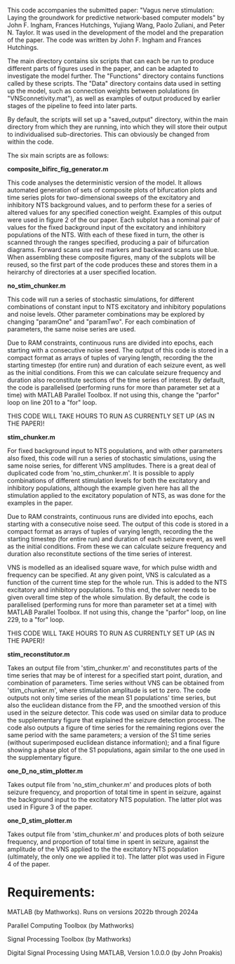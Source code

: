 This code accompanies the submitted paper: "Vagus nerve stimulation: Laying the groundwork for predictive network-based computer models" by John F. Ingham, Frances Hutchings, Yujiang Wang, Paolo Zuliani, and Peter N. Taylor. It was used in the development of the model and the preparation of the paper. The code was written by John F. Ingham and Frances Hutchings. 

The main directory contains six scripts that can each be run to produce different parts of figures used in the paper, and can be adapted to investigate the model further. The "Functions" directory contains functions called by these scripts. The "Data" directory contains data used in setting up the model, such as connection weights between polulations (in "VNSconnetivity.mat"), as well as examples of output produced by earlier stages of the pipeline to feed into later parts. 

By default, the scripts will set up a "saved_output" directory, within the main directory from which they are running, into which they will store their output to individualised sub-directories. This can obviously be changed from within the code. 

The six main scripts are as follows:

**composite_bifirc_fig_generator.m**

This code analyses the deterministic version of the model. It allows automated generation of sets of composite plots of bifurcation plots and time series plots for two-dimensional sweeps of the excitatory and inhibitory NTS background values, and to perform these for a series of altered values for any specified conection weight. Examples of this output were used in figure 2 of the our paper. Each subplot has a nominal pair of values for the fixed background input of the excitatory and inhibitory populations of the NTS. With each of these fixed in turn, the other is scanned through the ranges specified, producing a pair of bifurcation diagrams. Forward scans use red markers and backward scans use blue. When assembling these composite figures, many of the subplots will be reused, so the first part of the code produces these and stores them in a heirarchy of directories at a user specified location. 


**no_stim_chunker.m**

This code will run a series of stochastic simulations, for different combinations of constant input to NTS excitatory and inhibitory populations and noise levels. Other parameter combinations may be explored by changing "paramOne" and "paramTwo". For each combination of parameters, the same noise series are used.  

Due to RAM constraints, continuous runs are divided into epochs, each starting with a consecutive noise seed. The output of this code is stored in a compact format as arrays of tuples of varying length, recording the the starting timestep (for entire run) and duration of each seizure event, as well as the initial conditions. From this we can calculate seizure frequency and duration also reconstitute sections of the time series of interest. By default, the code is parallelised (performing runs for more than parameter set at a time) with MATLAB Parallel Toolbox. If not using this, change the "parfor" loop on line 201 to a "for" loop.


THIS CODE WILL TAKE HOURS TO RUN AS CURRENTLY SET UP (AS IN THE PAPER)!


**stim_chunker.m**

For fixed background input to NTS populations, and with other parameters also fixed, this code will run a series of stochastic simulations, using the same noise series, for different VNS amplitudes. There is a great deal of duplicated code from 'no_stim_chunker.m'. It is possible to apply combinations of different stimulation levels for both the excitatory and inhibitory populations, although the example given here has all the stimulation applied to the excitatory population of NTS, as was done for the examples in the paper.  

Due to RAM constraints, continuous runs are divided into epochs, each starting with a consecutive noise seed. The output of this code is stored in a compact format as arrays of tuples of varying length, recording the the starting timestep (for entire run) and duration of each seizure event, as well as the initial conditions. From these we can calculate seizure frequency and duration also reconstitute sections of the time series of interest. 

VNS is modelled as an idealised square wave, for which pulse width and frequency can be specified. At any given point, VNS is calculated as a function of the current time step for the whole run. This is added to the NTS excitatory and inhibitory populations. To this end, the solver needs to be given overall time step of the whole simulation. By default, the code is parallelised (performing runs for more than parameter set at a time) with MATLAB Parallel Toolbox. If not using this, change the "parfor" loop, on line 229, to a "for" loop.

THIS CODE WILL TAKE HOURS TO RUN AS CURRENTLY SET UP (AS IN THE PAPER)!


**stim_reconstitutor.m**

Takes an output file from 'stim_chunker.m' and reconstitutes parts of the time series that may be of interest for a specified start point, duration, and combination of parameters. Time series without VNS can be obtained from 'stim_chunker.m', where stimulation amplitude is set to zero. The code outputs not only time series of the mean S1 populations' time series, but also the euclidean distance from the FP, and the smoothed version of this used in the seizure detector. This code was used on similar data to produce the supplementary figure that explained the seizure detection process. The code also outputs a figure of time series for the remaining regions over the same period with the same parameters; a version of the S1 time series (without superimposed euclidean distance information); and a final figure showing a phase plot of the S1 populations, again similar to the one used in the supplementary figure.


**one_D_no_stim_plotter.m**

Takes output file from 'no_stim_chunker.m' and produces plots of both seizure frequency, and proportion of total time in spent in seizure, against the background input to the excitatory NTS population. The latter plot was used in Figure 3 of the paper.


**one_D_stim_plotter.m**

Takes output file from 'stim_chunker.m' and produces plots of both seizure frequency, and proportion of total time in spent in seizure, against the amplitude of the VNS applied to the the excitatory NTS population (ultimately, the only one we applied it to). The latter plot was used in Figure 4 of the paper.


# Requirements:
MATLAB (by Mathworks). Runs on versions 2022b through 2024a

Parallel Computing Toolbox (by Mathworks)

Signal Processing Toolbox (by Mathworks)

Digital Signal Processing Using MATLAB, Version 1.0.0.0 (by John Proakis)

